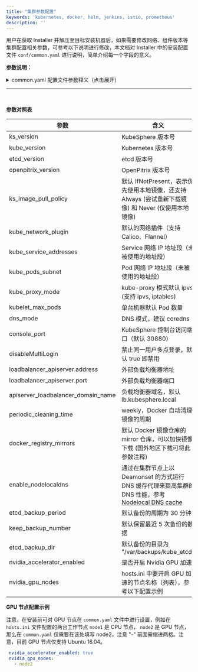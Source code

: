 ```yaml
---
title: "集群参数配置"
keywords: 'kubernetes, docker, helm, jenkins, istio, prometheus'
description: ''
---
```



用户在获取 Installer 并解压至目标安装机器后，如果需要修改网络、组件版本等集群配置相关参数，可参考以下说明进行修改，本文档对 Installer 中的安装配置文件 `conf/common.yaml` 进行说明，简单介绍每一个字段的意义。


**参数说明：**

<details><summary> common.yaml 配置文件参数释义（点击展开）</summary>

```yaml
######################### Kubernetes #########################
kube_version: v1.15.5 # Kubernetes 版本号
etcd_version: v3.2.18  # etcd 版本号

#Etcd periodic backup time (Specify a period in minutes)
etcd_backup_period: 30 # etcd 备份的周期，默认为 30 分钟
keep_backup_number: 5  # 默认保留最近 5 次备份的数据
etcd_backup_dir: "/var/backups/kube_etcd" # 默认备份的目录为 "/var/backups/kube_etcd"

# 镜像仓库的 mirror 仓库，可以加快镜像下载 (国外地区下载可将此参数注释)
docker_registry_mirrors:
  - https://docker.mirrors.ustc.edu.cn
  - https://registry.docker-cn.com
  - https://mirror.aliyuncs.com

ks_image_pull_policy: IfNotPresent # 平台的镜像拉取策略，默认 IfNotPresent，表示优先使用本地镜像，还支持 Always (尝试重新下载镜像) 和 Never (仅使用本地镜像)
kube_network_plugin: calico # 默认的网络插件（支持 Calico、Flannel）

# Kubernetes internal network for services, unused block of space.
kube_service_addresses: 10.233.0.0/18 # Service 网络 IP 地址段（需要是未被使用的地址段）

# internal network. When used, it will assign IP
# addresses from this range to individual pods.
# This network must be unused in your network infrastructure!
kube_pods_subnet: 10.233.64.0/18 # Pod 网络 IP 地址段（需要是未被使用的地址段）

# Kube-proxy proxyMode configuration.
# Can be ipvs, iptables
kube_proxy_mode: ipvs # kube-proxy 模式默认 ipvs (支持 ipvs, iptables)

# Configure the amount of pods able to run on single node
# default is equal to application default
kubelet_max_pods: 110 # 单个节点默认的 Pod 数量上限

# Enable nodelocal dns cache
enable_nodelocaldns: true #


## HA(Highly Available) loadbalancer example config
## apiserver_loadbalancer_domain_name: "lb.kubesphere.local"
#loadbalancer_apiserver: # 外部的负载均衡器配置项，用于高可用部署，当高可用部署时需取消注释
#  address: 192.168.0.10 # 外部负载均衡器地址，例如阿里云 SLB、AWS NLB、青云 QingCloud 负载均衡器
#  port: 6443 # 外部负载均衡器端口

#Docker periodic cleaning time (Can be reboot/yearly/annually/monthly/weekly/daily/hourly)
periodic_cleaning_time: weekly # Docker 自动清理镜像的周期，默认每周

######################### KubeSphere #########################

# Version of KubeSphere
ks_version: v2.1.0  

# KubeSphere console port, range 30000-32767,
# but 30180/30280/30380 are reserved for internal service
console_port: 30880 # KubeSphere 控制台默认端口

#CommonComponent
mysql_volume_size: 20Gi # MySQL 存储卷大小
minio_volume_size: 20Gi # Minio 存储卷大小
etcd_volume_size: 20Gi  # etcd 存储卷大小
openldap_volume_size: 2Gi # openldap 存储卷大小
redis_volume_size: 2Gi # MySQL 存储卷大小


# Monitoring
prometheus_replica: 2 #	Prometheus 副本数，默认 2，两个副本的 Prometheus 分别负责不同数据源的监控，同时保证高可用
prometheus_memory_request: 400Mi # Prometheus 内存请求大小
prometheus_volume_size: 20Gi # 	Prometheus 存储卷大小
grafana_enabled: true # 是否额外安装 grafana，若需要自定义监控则开启


## Container Engine Acceleration
## Use nvidia gpu acceleration in containers
# nvidia_accelerator_enabled: true # 安装是否开启 Nvidia GPU 加速，安装支持 GPU 节点，也支持 CPU 与 GPU 的混合部署
# nvidia_gpu_nodes: # hosts.ini 中要开启 GPU 加速的节点名称，目前仅支持 Ubuntu 16.04
#   - kube-gpu-001  # 例如这里设置节点名为 kube-gpu-001 的机器为 GPU 节点，若有多个 GPU 节点则在其下方继续添加
```
</details>

-----------

<br>

**参数对照表**

| 参数 | 含义 |
|---|---|
| ks_version | KubeSphere 版本号 |
| kube_version | Kubernetes 版本号 |
| etcd_version | etcd 版本号 |
| openpitrix_version | OpenPitrix 版本号 |
| ks\_image\_pull\_policy| 默认 IfNotPresent，表示优先使用本地镜像，还支持 Always (尝试重新下载镜像) 和 Never (仅使用本地镜像) |
| kube\_network\_plugin | 默认的网络插件（支持 Calico、Flannel） |
| kube\_service\_addresses | Service 网络 IP 地址段（未被使用的地址段） |
| kube\_pods\_subnet | Pod 网络 IP 地址段（未被使用的地址段） |
| kube\_proxy\_mode | kube-proxy 模式默认 ipvs (支持 ipvs, iptables) |
| kubelet\_max\_pods | 单台机器默认 Pod 数量 |
| dns_mode | DNS 模式，建议 coredns |
| console_port | KubeSphere 控制台访问端口（默认 30880） |
|disableMultiLogin | 禁止同一用户多点登录，默认 true 即禁用 |
| loadbalancer_apiserver.address | 外部负载均衡器地址 |
| loadbalancer_apiserver.port | 外部负载均衡器端口 |
| apiserver\_loadbalancer\_domain\_name | 负载均衡器域名，默认 lb.kubesphere.local |
|periodic\_cleaning\_time| weekly，Docker 自动清理镜像的周期 |
|docker\_registry\_mirrors| 默认 Docker 镜像仓库的 mirror 仓库，可以加快镜像下载 (国外地区下载可将此参数注释) |
| enable_nodelocaldns | 通过在集群节点上以 Deamonset 的方式运行 DNS 缓存代理来提高集群的 DNS 性能，参考 [Nodelocal DNS cache](https://github.com/kubesphere/kubespray/blob/ks-2.1.0/docs/dns-stack.md#nodelocal-dns-cache) |
|etcd\_backup\_period | 默认备份的周期为 30 分钟|
|keep\_backup\_number | 默认保留最近 5 次备份的数据 |
|etcd\_backup\_dir | 默认备份的目录为 "/var/backups/kube_etcd" |
| nvidia\_accelerator\_enabled | 是否开启 Nvidia GPU 加速 |
| nvidia\_gpu\_nodes | hosts.ini 中要开启 GPU 加速的节点名称（列表），参考以下配置示例 |

**GPU 节点配置示例**

注意，在安装前可对 GPU 节点在 `common.yaml` 文件中进行设置，例如在 `hosts.ini` 文件配置的两台工作节点 `node1` 是 CPU 节点， `node2` 是 GPU 节点，那么在 `common.yaml` 仅需要在该处填写 node2，注意 "-" 前面需缩进两格。注意，目前 GPU 节点仅支持 Ubuntu 16.04。

```yaml
 nvidia_accelerator_enabled: true
 nvidia_gpu_nodes:
   - node2
```
